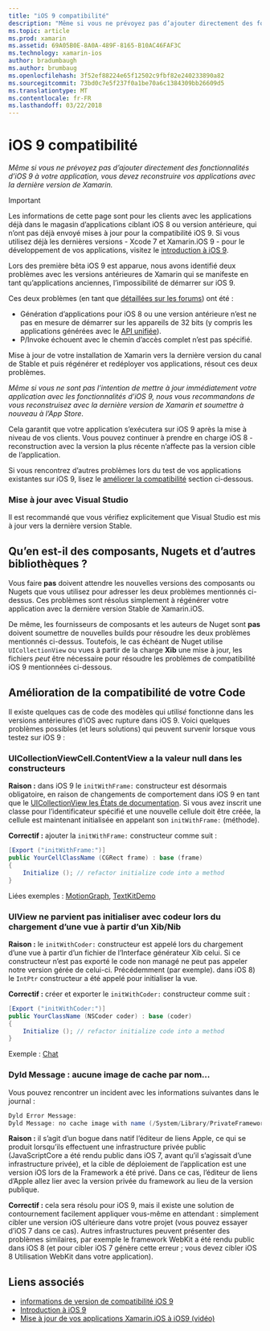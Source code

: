 ```yaml
---
title: "iOS 9 compatibilité"
description: "Même si vous ne prévoyez pas d’ajouter directement des fonctionnalités d’iOS 9 à votre application, vous devez reconstruire vos applications avec la dernière version de Xamarin."
ms.topic: article
ms.prod: xamarin
ms.assetid: 69A05B0E-8A0A-489F-8165-B10AC46FAF3C
ms.technology: xamarin-ios
author: bradumbaugh
ms.author: brumbaug
ms.openlocfilehash: 3f52ef88224e65f12502c9fbf82e240233890a82
ms.sourcegitcommit: 73bd0c7e5f237f0a1be70a6c1384309bb26609d5
ms.translationtype: MT
ms.contentlocale: fr-FR
ms.lasthandoff: 03/22/2018
---
```

# <a name="ios-9-compatibility"></a>iOS 9 compatibilité

_Même si vous ne prévoyez pas d’ajouter directement des fonctionnalités d’iOS 9 à votre application, vous devez reconstruire vos applications avec la dernière version de Xamarin._

> [!IMPORTANT]
> Les informations de cette page sont pour les clients avec les applications déjà dans le magasin d’applications ciblant iOS 8 ou version antérieure, qui n’ont pas déjà envoyé mises à jour pour la compatibilité iOS 9. Si vous utilisez déjà les dernières versions - Xcode 7 et Xamarin.iOS 9 - pour le développement de vos applications, visitez le [introduction à iOS 9](~/ios/platform/introduction-to-ios9/index.md).

Lors des première bêta iOS 9 est apparue, nous avons identifié deux problèmes avec les versions antérieures de Xamarin qui se manifeste en tant qu’applications anciennes, l’impossibilité de démarrer sur iOS 9.

Ces deux problèmes (en tant que [détaillées sur les forums](http://forums.xamarin.com/discussion/comment/131529/#Comment_131529)) ont été :

- Génération d’applications pour iOS 8 ou une version antérieure n’est ne pas en mesure de démarrer sur les appareils de 32 bits (y compris les applications générées avec le [API unifiée](~/cross-platform/macios/unified/index.md)).
- P/Invoke échouent avec le chemin d’accès complet n’est pas spécifié.

Mise à jour de votre installation de Xamarin vers la dernière version du canal de Stable et puis régénérer et redéployer vos applications, résout ces deux problèmes.

_Même si vous ne sont pas l’intention de mettre à jour immédiatement votre application avec les fonctionnalités d’iOS 9, nous vous recommandons de vous reconstruisez avec la dernière version de Xamarin et soumettre à nouveau à l’App Store_.



Cela garantit que votre application s’exécutera sur iOS 9 après la mise à niveau de vos clients.
Vous pouvez continuer à prendre en charge iOS 8 - reconstruction avec la version la plus récente n’affecte pas la version cible de l’application.

Si vous rencontrez d’autres problèmes lors du test de vos applications existantes sur iOS 9, lisez le [améliorer la compatibilité](#compat) section ci-dessous.


### <a name="updating-with-visual-studio"></a>Mise à jour avec Visual Studio

Il est recommandé que vous vérifiez explicitement que Visual Studio est mis à jour vers la dernière version Stable.

## <a name="what-about-components-nugets-and-other-libraries"></a>Qu’en est-il des composants, Nugets et d’autres bibliothèques ?

Vous faire **pas** doivent attendre les nouvelles versions des composants ou Nugets que vous utilisez pour adresser les deux problèmes mentionnés ci-dessus.
Ces problèmes sont résolus simplement à régénérer votre application avec la dernière version Stable de Xamarin.iOS.

De même, les fournisseurs de composants et les auteurs de Nuget sont **pas** doivent soumettre de nouvelles builds pour résoudre les deux problèmes mentionnés ci-dessus. Toutefois, le cas échéant de Nuget utilise `UICollectionView` ou vues à partir de la charge **Xib** une mise à jour, les fichiers *peut* être nécessaire pour résoudre les problèmes de compatibilité iOS 9 mentionnées ci-dessous.


<a name="compat" />

## <a name="improving-compatibility-in-your-code"></a>Amélioration de la compatibilité de votre Code

Il existe quelques cas de code des modèles qui *utilisé* fonctionne dans les versions antérieures d’iOS avec rupture dans iOS 9. Voici quelques problèmes possibles (et leurs solutions) qui peuvent survenir lorsque vous testez sur iOS 9 :

### <a name="uicollectionviewcellcontentview-is-null-in-constructors"></a>UICollectionViewCell.ContentView a la valeur null dans les constructeurs

**Raison :** dans iOS 9 le `initWithFrame:` constructeur est désormais obligatoire, en raison de changements de comportement dans iOS 9 en tant que le [UICollectionView les États de documentation](https://developer.apple.com/library/ios/documentation/UIKit/Reference/UICollectionView_class/#//apple_ref/occ/instm/UICollectionView/dequeueReusableCellWithReuseIdentifier:forIndexPath). Si vous avez inscrit une classe pour l’identificateur spécifié et une nouvelle cellule doit être créée, la cellule est maintenant initialisée en appelant son `initWithFrame:` (méthode).

**Correctif :** ajouter la `initWithFrame:` constructeur comme suit :

```csharp
[Export ("initWithFrame:")]
public YourCellClassName (CGRect frame) : base (frame)
{
    Initialize (); // refactor initialize code into a method
}
```

Liées exemples : [MotionGraph](https://github.com/xamarin/monotouch-samples/commit/3c1b7a4170c001e7290db9babb2b7a6dddeb8bcb), [TextKitDemo](https://github.com/xamarin/monotouch-samples/commit/23ea01b37326963b5ebf68bbcc1edd51c66a28d6)



### <a name="uiview-fails-to-init-with-coder-when-loading-a-view-from-a-xibnib"></a>UIView ne parvient pas initialiser avec codeur lors du chargement d’une vue à partir d’un Xib/Nib

**Raison :** le `initWithCoder:` constructeur est appelé lors du chargement d’une vue à partir d’un fichier de l’Interface générateur Xib celui. Si ce constructeur n’est pas exporté le code non managé ne peut pas appeler notre version gérée de celui-ci. Précédemment (par exemple). dans iOS 8) le `IntPtr` constructeur a été appelé pour initialiser la vue.

**Correctif :** créer et exporter le `initWithCoder:` constructeur comme suit :

```csharp
[Export ("initWithCoder:")]
public YourClassName (NSCoder coder) : base (coder)
{
    Initialize (); // refactor initialize code into a method
}
```

Exemple : [Chat](https://github.com/xamarin/monotouch-samples/commit/7b81138d52e5f3f1aa3769fcb08f46122e9b6a88)


### <a name="dyld-message-no-cache-image-with-name"></a>Dyld Message : aucune image de cache par nom...

Vous pouvez rencontrer un incident avec les informations suivantes dans le journal :

```csharp
Dyld Error Message:
Dyld Message: no cache image with name (/System/Library/PrivateFrameworks/JavaScriptCore.framework/JavaScriptCore)
```

**Raison :** il s’agit d’un bogue dans natif l’éditeur de liens Apple, ce qui se produit lorsqu’ils effectuent une infrastructure privée public (JavaScriptCore a été rendu public dans iOS 7, avant qu’il s’agissait d’une infrastructure privée), et la cible de déploiement de l’application est une version iOS lors de la Framework a été privé. Dans ce cas, l’éditeur de liens d’Apple allez lier avec la version privée du framework au lieu de la version publique.

**Correctif :** cela sera résolu pour iOS 9, mais il existe une solution de contournement facilement appliquer vous-même en attendant : simplement cibler une version iOS ultérieure dans votre projet (vous pouvez essayer d’iOS 7 dans ce cas). Autres infrastructures peuvent présenter des problèmes similaires, par exemple le framework WebKit a été rendu public dans iOS 8 (et pour cibler iOS 7 génère cette erreur ; vous devez cibler iOS 8 Utilisation WebKit dans votre application).



## <a name="related-links"></a>Liens associés

- [informations de version de compatibilité iOS 9](https://releases.xamarin.com/ios-hotfix-for-ios-9-preview-xcode-6/)
- [Introduction à iOS 9](~/ios/platform/introduction-to-ios9/index.md)
- [Mise à jour de vos applications Xamarin.iOS à iOS9 (vidéo)](https://university.xamarin.com/lightninglectures/Updating-your-XamariniOS-apps-to-iOS9)
